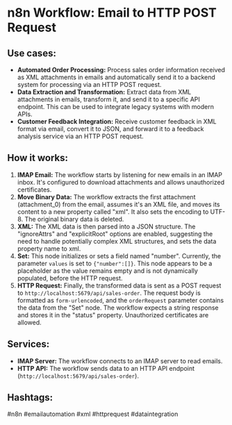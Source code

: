 # n8n Workflow: Email to HTTP POST Request

## Use cases:

*   **Automated Order Processing:** Process sales order information received as XML attachments in emails and automatically send it to a backend system for processing via an HTTP POST request.
*   **Data Extraction and Transformation:** Extract data from XML attachments in emails, transform it, and send it to a specific API endpoint. This can be used to integrate legacy systems with modern APIs.
*   **Customer Feedback Integration:** Receive customer feedback in XML format via email, convert it to JSON, and forward it to a feedback analysis service via an HTTP POST request.

## How it works:

1.  **IMAP Email:** The workflow starts by listening for new emails in an IMAP inbox. It's configured to download attachments and allows unauthorized certificates.
2.  **Move Binary Data:** The workflow extracts the first attachment (attachment\_0) from the email, assumes it's an XML file, and moves its content to a new property called "xml". It also sets the encoding to UTF-8. The original binary data is deleted.
3.  **XML:** The XML data is then parsed into a JSON structure. The "ignoreAttrs" and "explicitRoot" options are enabled, suggesting the need to handle potentially complex XML structures, and sets the data property name to xml.
4.  **Set:** This node initializes or sets a field named "number". Currently, the parameter `values` is set to `{"number":[]}`. This node appears to be a placeholder as the value remains empty and is not dynamically populated, before the HTTP request.
5.  **HTTP Request:** Finally, the transformed data is sent as a POST request to `http://localhost:5679/api/sales-order`. The request body is formatted as `form-urlencoded`, and the `orderRequest` parameter contains the data from the "Set" node. The workflow expects a string response and stores it in the "status" property. Unauthorized certificates are allowed.

## Services:

*   **IMAP Server:** The workflow connects to an IMAP server to read emails.
*   **HTTP API:** The workflow sends data to an HTTP API endpoint (`http://localhost:5679/api/sales-order`).

## Hashtags:

#n8n #emailautomation #xml #httprequest #dataintegration
